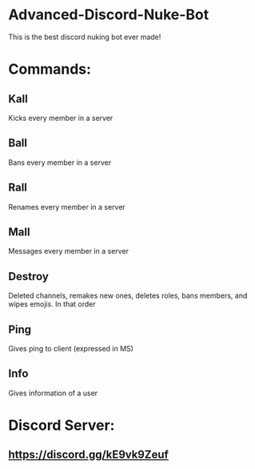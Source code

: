 # Advanced-Discord-Nuke-Bot
This is the best discord nuking bot ever made!

# Commands:

## Kall
Kicks every member in a server
## Ball
Bans every member in a server
## Rall
Renames every member in a server
## Mall
Messages every member in a server
## Destroy
Deleted channels, remakes new ones, deletes roles, bans members, and wipes emojis. In that order
## Ping
Gives ping to client (expressed in MS)
## Info
Gives information of a user

# Discord Server:
## https://discord.gg/kE9vk9Zeuf
